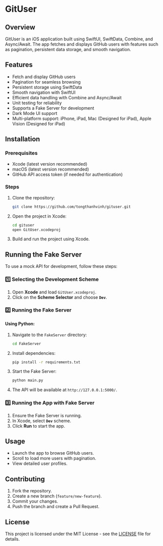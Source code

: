 # GitUser

## Overview

GitUser is an iOS application built using SwiftUI, SwiftData, Combine, and Async/Await. The app fetches and displays GitHub users with features such as pagination, persistent data storage, and smooth navigation.

## Features

- Fetch and display GitHub users
- Pagination for seamless browsing
- Persistent storage using SwiftData
- Smooth navigation with SwiftUI
- Efficient data handling with Combine and Async/Await
- Unit testing for reliability
- Supports a Fake Server for development
- Dark Mode UI support
- Multi-platform support: iPhone, iPad, Mac (Designed for iPad), Apple Vision (Designed for iPad)

## Installation

### Prerequisites

- Xcode (latest version recommended)
- macOS (latest version recommended)
- GitHub API access token (if needed for authentication)

### Steps

1. Clone the repository:
   ```sh
   git clone https://github.com/tongthanhvinh/gituser.git
   ```
2. Open the project in Xcode:
   ```sh
   cd gituser
   open GitUser.xcodeproj
   ```
3. Build and run the project using Xcode.

## Running the Fake Server
To use a mock API for development, follow these steps:

### 1️⃣ Selecting the Development Scheme
1. Open **Xcode** and load `GitUser.xcodeproj`.
2. Click on the **Scheme Selector** and choose **`Dev`**.

### 2️⃣ Running the Fake Server
#### Using Python:
1. Navigate to the `FakeServer` directory:
   ```sh
   cd FakeServer
   ```
2. Install dependencies:
   ```sh
   pip install -r requirements.txt
   ```
3. Start the Fake Server:
   ```sh
   python main.py
   ```
4. The API will be available at `http://127.0.0.1:5000/`.

### 3️⃣ Running the App with Fake Server
1. Ensure the Fake Server is running.
2. In Xcode, select **`Dev`** scheme.
3. Click **Run** to start the app.

## Usage

- Launch the app to browse GitHub users.
- Scroll to load more users with pagination.
- View detailed user profiles.

## Contributing

1. Fork the repository.
2. Create a new branch (`feature/new-feature`).
3. Commit your changes.
4. Push the branch and create a Pull Request.

## License

This project is licensed under the MIT License - see the [LICENSE](LICENSE) file for details.

